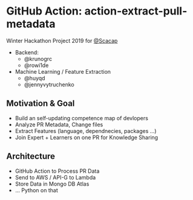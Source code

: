 # GitHub Action: action-extract-pull-metadata
Winter Hackathon Project 2019 for [@Scacap](https://github.com/ScaCap)

- Backend:
  - @krunogrc
  - @rowi1de
- Machine Learning / Feature Extraction
  - @huyqd
  - @jennyvytruchenko

## Motivation & Goal
- Build an self-updating competence map of devlopers
- Analyze PR Metadata, Change files 
- Extract Features (language, dependnecies, packages ...) 
- Join Expert + Learners on one PR for Knowledge Sharing

## Architecture
- GitHub Action to Process PR Data
- Send to AWS / API-G to Lambda
- Store Data in Mongo DB Atlas
- ... Python on that 

